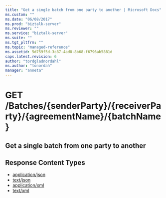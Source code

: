 ```yaml
---
title: "Get a single batch from one party to another | Microsoft Docs"
ms.custom: ""
ms.date: "06/08/2017"
ms.prod: "biztalk-server"
ms.reviewer: ""
ms.service: "biztalk-server"
ms.suite: ""
ms.tgt_pltfrm: ""
ms.topic: "managed-reference"
ms.assetid: 5d759f5d-3c87-4ad8-8b68-f6796ab5881d
caps.latest.revision: 6
author: "tordgladnordahl"
ms.author: "tonordah"
manager: "anneta"
---
```

# GET /Batches/{senderParty}/{receiverParty}/{agreementName}/{batchName}
## Get a single batch from one party to another

Response Content Types
---

- [application/json](../feature-pack-1/get-a-single-batch-from-one-party-to-another-application-json.md)
- [text/json](../feature-pack-1/get-a-single-batch-from-one-party-to-another-text-json.md)
- [application/xml](../feature-pack-1/get-a-single-batch-from-one-party-to-another-application-xml.md)
- [text/xml](../feature-pack-1/get-a-single-batch-from-one-party-to-another-text-xml.md)